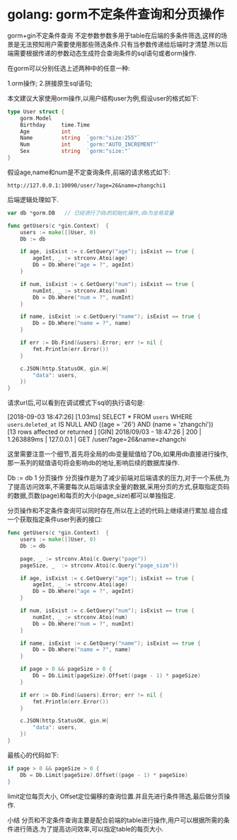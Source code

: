 # golang: gorm不定条件查询和分页操作

gorm+gin不定条件查询
不定参数参数多用于table在后端的多条件筛选,这样的场景是无法预知用户需要使用那些筛选条件.只有当参数传递给后端时才清楚.所以后端需要根据传递的参数动态生成符合查询条件的sql语句或者orm操作.

在gorm可以分别任选上述两种中的任意一种:

1.orm操作;
2.拼接原生sql语句;

本文建议大家使用orm操作,以用户结构user为例,假设user的格式如下:

```go
type User struct {
    gorm.Model
    Birthday     time.Time
    Age          int
    Name         string  `gorm:"size:255"`
    Num          int     `gorm:"AUTO_INCREMENT"`
    Sex          string  `gorm:"size:"`
}
```

假设age,name和num是不定查询条件,前端的请求格式如下:

```
http://127.0.0.1:10090/user/?age=26&name=zhangchi1
```

后端逻辑处理如下.

```go
var db *gorm.DB   // 已经进行了db的初始化操作,db为全局变量

func getUsers(c *gin.Context)  {
    users := make([]User, 0)
    Db := db     

    if age, isExist := c.GetQuery("age"); isExist == true {
        ageInt, _ := strconv.Atoi(age)
        Db = Db.Where("age = ?", ageInt)
    }

    if num, isExist := c.GetQuery("num"); isExist == true {
        numInt, _ := strconv.Atoi(num)
        Db = Db.Where("num = ?", numInt)
    }

    if name, isExist := c.GetQuery("name"); isExist == true {
        Db = Db.Where("name = ?", name)
    }

    if err := Db.Find(&users).Error; err != nil {
        fmt.Println(err.Error())
    }

    c.JSON(http.StatusOK, gin.H{
        "data": users,
    })
}
```

请求url后,可以看到在调试模式下sql的执行语句是:

[2018-09-03 18:47:26]  [1.03ms]  SELECT * FROM `users`  WHERE `users`.`deleted_at` IS NULL AND ((age = '26') AND (name = 'zhangchi'))  
[13 rows affected or returned ] 
[GIN] 2018/09/03 - 18:47:26 | 200 |    1.263889ms |       127.0.0.1 | GET      /user/?age=26&name=zhangchi

这里需要注意一个细节,首先将全局的db变量赋值给了Db,如果用db直接进行操作,那一系列的赋值语句将会影响db的地址,影响后续的数据库操作.

Db := db
1
分页操作
分页操作是为了减少前端对后端请求的压力,对于一个系统,为了提高访问效率,不需要每次从后端请求全量的数据,采用分页的方式,获取指定页码的数据,页数(page)和每页的大小(page_size)都可以单独指定.

分页操作和不定条件查询可以同时存在,所以在上述的代码上继续进行累加.组合成一个获取指定条件user列表的接口:


```go
func getUsers(c *gin.Context)  {
    users := make([]User, 0)
    Db := db

    page, _ := strconv.Atoi(c.Query("page"))
    pageSize, _  := strconv.Atoi(c.Query("page_size"))

    if age, isExist := c.GetQuery("age"); isExist == true {
        ageInt, _ := strconv.Atoi(age)
        Db = Db.Where("age = ?", ageInt)
    }

    if num, isExist := c.GetQuery("num"); isExist == true {
        numInt, _ := strconv.Atoi(num)
        Db = Db.Where("num = ?", numInt)
    }

    if name, isExist := c.GetQuery("name"); isExist == true {
        Db = Db.Where("name = ?", name)
    }

    if page > 0 && pageSize > 0 {
        Db = Db.Limit(pageSize).Offset((page - 1) * pageSize)
    }

    if err := Db.Find(&users).Error; err != nil {
        fmt.Println(err.Error())
    }

    c.JSON(http.StatusOK, gin.H{
        "data": users,
    })
}
```

最核心的代码如下:

```go
if page > 0 && pageSize > 0 {
    Db = Db.Limit(pageSize).Offset((page - 1) * pageSize)
}
```



limit定位每页大小, Offset定位偏移的查询位置.并且先进行条件筛选,最后做分页操作.

小结
分页和不定条件查询主要是配合前端的table进行操作,用户可以根据所需的条件进行筛选.为了提高访问效率,可以指定table的每页大小.
